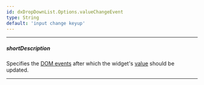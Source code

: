 ```yaml
---
id: dxDropDownList.Options.valueChangeEvent
type: String
default: 'input change keyup'
---
```

---
##### shortDescription
Specifies the <a href="https://en.wikipedia.org/wiki/DOM_events" target="_blank">DOM events</a> after which the widget's [value]({basewidgetpath}/Configuration/#value) should be updated.

---
